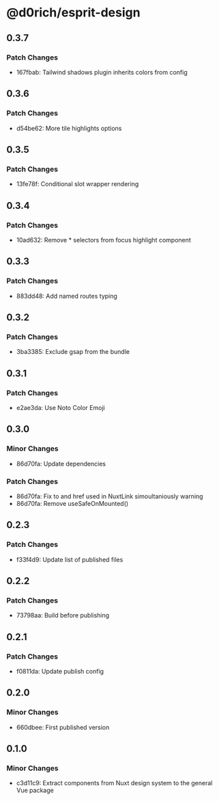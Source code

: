 # @d0rich/esprit-design

## 0.3.7

### Patch Changes

- 167fbab: Tailwind shadows plugin inherits colors from config

## 0.3.6

### Patch Changes

- d54be62: More tile highlights options

## 0.3.5

### Patch Changes

- 13fe78f: Conditional slot wrapper rendering

## 0.3.4

### Patch Changes

- 10ad632: Remove \* selectors from focus highlight component

## 0.3.3

### Patch Changes

- 883dd48: Add named routes typing

## 0.3.2

### Patch Changes

- 3ba3385: Exclude gsap from the bundle

## 0.3.1

### Patch Changes

- e2ae3da: Use Noto Color Emoji

## 0.3.0

### Minor Changes

- 86d70fa: Update dependencies

### Patch Changes

- 86d70fa: Fix to and href used in NuxtLink simoultaniously warning
- 86d70fa: Remove useSafeOnMounted()

## 0.2.3

### Patch Changes

- f33f4d9: Update list of published files

## 0.2.2

### Patch Changes

- 73798aa: Build before publishing

## 0.2.1

### Patch Changes

- f0811da: Update publish config

## 0.2.0

### Minor Changes

- 660dbee: First published version

## 0.1.0

### Minor Changes

- c3d11c9: Extract components from Nuxt design system to the general Vue package
